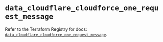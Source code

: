 # `data_cloudflare_cloudforce_one_request_message`

Refer to the Terraform Registry for docs: [`data_cloudflare_cloudforce_one_request_message`](https://registry.terraform.io/providers/cloudflare/cloudflare/5.5.0/docs/data-sources/cloudforce_one_request_message).
